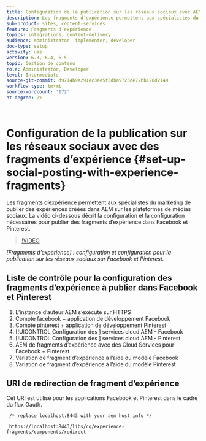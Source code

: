 ```yaml
---
title: Configuration de la publication sur les réseaux sociaux avec AEM fragments d’expérience
description: Les fragments d’expérience permettent aux spécialistes du marketing de publier des expériences créées dans AEM sur les plateformes de médias sociaux. La vidéo ci-dessous décrit la configuration et la configuration nécessaires pour publier des fragments d’expérience dans Facebook et Pinterest.
sub-product: sites, content-services
feature: Fragments d’expérience
topics: integrations, content-delivery
audience: administrator, implementer, developer
doc-type: setup
activity: use
version: 6.3, 6.4, 6.5
topic: Gestion de contenu
role: Administrator, Developer
level: Intermediate
source-git-commit: d9714b9a291ec3ee5f3dba9723de72bb120d2149
workflow-type: tm+mt
source-wordcount: '172'
ht-degree: 2%

---
```



# Configuration de la publication sur les réseaux sociaux avec des fragments d’expérience {#set-up-social-posting-with-experience-fragments}

Les fragments d’expérience permettent aux spécialistes du marketing de publier des expériences créées dans AEM sur les plateformes de médias sociaux. La vidéo ci-dessous décrit la configuration et la configuration nécessaires pour publier des fragments d’expérience dans Facebook et Pinterest.

>[!VIDEO](https://video.tv.adobe.com/v/20592/?quality=9&learn=on)

*[Fragments d’expérience]  : configuration et configuration pour la publication sur les réseaux sociaux sur Facebook et Pinterest.*

## Liste de contrôle pour la configuration des fragments d’expérience à publier dans Facebook et Pinterest

1. L’instance d’auteur AEM s’exécute sur HTTPS
2. Compte facebook + application de développement Facebook
3. Compte pinterest + application de développement Pinterest
4. [!UICONTROL Configuration des ] services cloud AEM - Facebook
5. [!UICONTROL Configuration des ] services cloud AEM - Pinterest
6. AEM de fragments d’expérience avec des Cloud Services pour Facebook + Pinterest
7. Variation de fragment d’expérience à l’aide du modèle Facebook
8. Variation de fragment d’expérience à l’aide du modèle Pinterest

## URI de redirection de fragment d’expérience

Cet URI est utilisé pour les applications Facebook et Pinterest dans le cadre du flux Oauth.

```plain
 /* replace localhost:8443 with your aem host info */

 https://localhost:8443/libs/cq/experience-fragments/components/redirect
```

